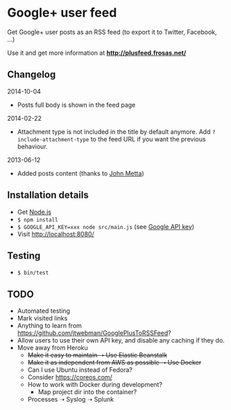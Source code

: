 # Google+ user feed

Get Google+ user posts as an RSS feed (to export it to Twitter, Facebook, ...)

Use it and get more information at **http://plusfeed.frosas.net/**

## Changelog

2014-10-04

- Posts full body is shown in the feed page

2014-02-22

- Attachment type is not included in the title by default anymore. Add `?include-attachment-type` 
  to the feed URL if you want the previous behaviour.

2013-06-12

- Added posts content (thanks to [John Metta](https://github.com/johnmetta))

## Installation details

- Get [Node.js](http://nodejs.org/)
- `$ npm install`
- `$ GOOGLE_API_KEY=xxx node src/main.js` (see [Google API key](https://developers.google.com/+/api/oauth))
- Visit [http://localhost:8080/](http://localhost:8080/)

## Testing

- `$ bin/test`

## TODO

- Automated testing
- Mark visited links
- Anything to learn from https://github.com/jtwebman/GooglePlusToRSSFeed?
- Allow users to use their own API key, and disable any caching if they do.
- Move away from Heroku
  - ~~Make it easy to maintain ➝ Use Elastic Beanstalk~~
  - ~~Make it as independent from AWS as possible ➝ Use Docker~~
  - Can I use Ubuntu instead of Fedora?
  - Consider https://coreos.com/
  - How to work with Docker during development?
    - Map project dir into the container?
  - Processes ➝ Syslog ➝ Splunk
